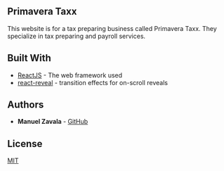 ## Primavera Taxx

This website is for a tax preparing business called Primavera Taxx. They specialize in tax preparing and payroll services.

## Built With

- [ReactJS](https://reactjs.org/) - The web framework used
- [react-reveal](https://www.react-reveal.com/) - transition effects for on-scroll reveals

## Authors

- **Manuel Zavala** - [GitHub](https://github.com/manzav95)

## License

[MIT](https://choosealicense.com/licenses/mit/)
